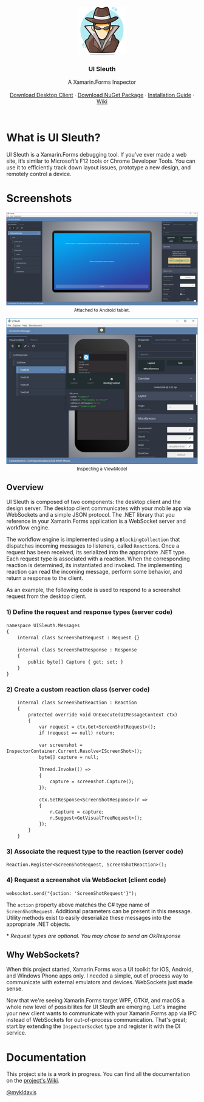 <p align="center">
  <a href="http://www.uisleuth.com">
    <img src="Assets/Images/logo.png" width="128" height="128">
  </a>

  <h3 align="center">UI Sleuth</h3>

  <p align="center">
    A Xamarin.Forms Inspector
    <br>
    <br>
    <a href="https://uisleuth-downloads.herokuapp.com/">Download Desktop Client</a>
    &middot;
    <a href="https://www.nuget.org/packages/UISleuth/">Download NuGet Package</a>
    &middot;
    <a href="https://github.com/michaeled/uisleuth/wiki/Installation-Guide">Installation Guide</a>
    &middot;
    <a href="https://github.com/michaeled/uisleuth/wiki">Wiki</a>
  </p>
</p>
<br>

# What is UI Sleuth?

UI Sleuth is a Xamarin.Forms debugging tool. If you’ve ever made a web site, it’s similar to Microsoft’s F12 tools or Chrome Developer Tools. You can use it to efficiently track down layout issues, prototype a new design, and remotely control a device.

# Screenshots

<p align="center">
    <img src="Assets/Images/tablet-view.jpg" width="512" >
  <br>
    <small>Attached to Android tablet.</small>
</p>

<p align="center">
    <img src="Assets/Images/binding-context.jpg" width="512" >
  <br>
  <small>Inspecting a ViewModel</small>
</p>

## Overview

UI Sleuth is composed of two components: the desktop client and the design server. The desktop client communicates with your mobile app via WebSockets and a simple JSON protocol. The .NET library that you reference in your Xamarin.Forms application is a WebSocket server and workflow engine. 

The workflow engine is implemented using a `BlockingCollection` that dispatches incoming messages to listeners, called `Reaction`s. Once a request has been received, its serialized into the appropriate .NET type. Each request type is associated with a reaction. When the corresponding reaction is determined, its instantiated and invoked. The implementing reaction can read the incoming message, perform some behavior, and return a response to the client.

As an example, the following code is used to respond to a screenshot request from the desktop client.

### 1) Define the request and response types (server code)

```
namespace UISleuth.Messages
{
    internal class ScreenShotRequest : Request {}

    internal class ScreenShotResponse : Response
    {
        public byte[] Capture { get; set; }
    }
}
```

### 2) Create a custom reaction class (server code)

```
    internal class ScreenShotReaction : Reaction
    {
        protected override void OnExecute(UIMessageContext ctx)
        {
            var request = ctx.Get<ScreenShotRequest>();
            if (request == null) return;

            var screenshot = InspectorContainer.Current.Resolve<IScreenShot>();
            byte[] capture = null;

            Thread.Invoke(() =>
            {
                capture = screenshot.Capture();
            });

            ctx.SetResponse<ScreenShotResponse>(r =>
            {
                r.Capture = capture;
                r.Suggest<GetVisualTreeRequest>();
            });
        }
    }
```

### 3) Associate the request type to the reaction (server code)

```
Reaction.Register<ScreenShotRequest, ScreenShotReaction>();
```

### 4) Request a screenshot via WebSocket (client code)

```
websocket.send("{action: 'ScreenShotRequest'}");
```

The `action` property above matches the C# type name of `ScreenShotRequest`.
Additional parameters can be present in this message. Utility methods exist to easily deserialize these messages into the appropriate .NET objects.

\* _Request types are optional. You may chose to send an OkResponse_

## Why WebSockets?

When this project started, Xamarin.Forms was a UI toolkit for iOS, Android, and Windows Phone apps only. I needed a simple, out of process way to communicate with external emulators and devices. WebSockets just made sense.

Now that we're seeing Xamarin.Forms target WPF, GTK#, and macOS a whole new level of possibilites for UI Sleuth are emerging. Let's imagine your new client wants to communicate with your Xamarin.Forms app via IPC instead of WebSockets for out-of-process communication. That's great; start by extending the `InspectorSocket` type and register it with the DI service.

# Documentation

This project site is a work in progress. 
You can find all the documentation on the [project's Wiki](https://github.com/michaeled/uisleuth/wiki).

[@mykldavis](https://twitter.com/mykldavis)
